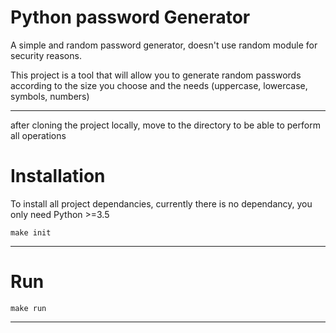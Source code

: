 Python password Generator
========================

A simple and random password generator, doesn't use random module for security reasons.

This project is a tool that will allow you to generate random passwords according to the size you choose and the needs (uppercase, lowercase, symbols, numbers)

---------------

after cloning the project locally, move to the directory to be able to perform all operations

Installation 
============
To install all project dependancies, currently there is no dependancy, you only need Python >=3.5

```
make init 
```

---
Run
===

```
make run
```

---------------

